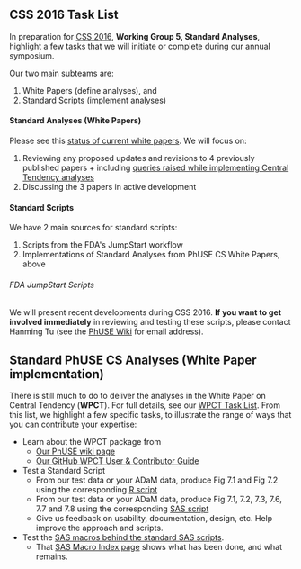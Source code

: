 ## CSS 2016 Task List

In preparation for [CSS 2016](http://www.phuse.eu/annual-conference.aspx), **Working Group 5, Standard Analyses**, highlight a few tasks that we will initiate or complete during our annual symposium.

Our two main subteams are: 
  1. White Papers (define analyses), and 
  2. Standard Scripts (implement analyses)

#### Standard Analyses (White Papers)

Please see this [status of current white papers](http://github.com/phuse-org/phuse-scripts/blob/master/TODO.md#white-papers-project-08). We will focus on:
  1. Reviewing any proposed updates and revisions to 4 previously published papers
    + including [queries raised while implementing Central Tendency analyses](http://github.com/phuse-org/phuse-scripts/blob/master/TODO.md#wg5-principles-and-conventions)
  2. Discussing the 3 papers in active development

#### Standard Scripts

We have 2 main sources for standard scripts:
  1. Scripts from the FDA's JumpStart workflow
  2. Implementations of Standard Analyses from PhUSE CS White Papers, above

###### FDA JumpStart Scripts

We will present recent developments during CSS 2016. **If you want to get involved immediately** in reviewing and testing these scripts, please contact Hanming Tu (see the [PhUSE Wiki](http://www.phusewiki.org/wiki/index.php?title=Standard_Scripts) for email address).

## Standard PhUSE CS Analyses (White Paper implementation)

There is still much to do to deliver the analyses in the White Paper on Central Tendency (**WPCT**). For full details, see our [WPCT Task List](http://github.com/phuse-org/phuse-scripts/blob/master/whitepapers/WPCT/TODO.md). From this list, we highlight a few specific tasks, to illustrate the range of ways that you can contribute your expertise:

  * Learn about the WPCT package from
    * [Our PhUSE wiki page](http://www.phusewiki.org/wiki/index.php?title=WG5_Project_02)
    * [Our GitHub WPCT User & Contributor Guide](http://github.com/phuse-org/phuse-scripts/blob/master/whitepapers/CentralTendency-UserGuide.md)
  * Test a Standard Script
    * From our test data or your ADaM data, produce Fig 7.1 and Fig 7.2 using the corresponding [R script](http://github.com/phuse-org/phuse-scripts/tree/master/whitepapers/WPCT)
    * From our test data or your ADaM data, produce Fig 7.1, 7.2, 7.3, 7.6, 7.7 and 7.8 using the corresponding [SAS script](http://github.com/phuse-org/phuse-scripts/tree/master/whitepapers/WPCT)
    * Give us feedback on usability, documentation, design, etc. Help improve the approach and scripts.
  * Test the [SAS macros behind the standard SAS scripts](http://github.com/phuse-org/phuse-scripts/wiki/Utility-Macro-Index-(SAS)).
    * That [SAS Macro Index page](http://github.com/phuse-org/phuse-scripts/wiki/Utility-Macro-Index-(SAS)) shows what has been done, and what remains.
